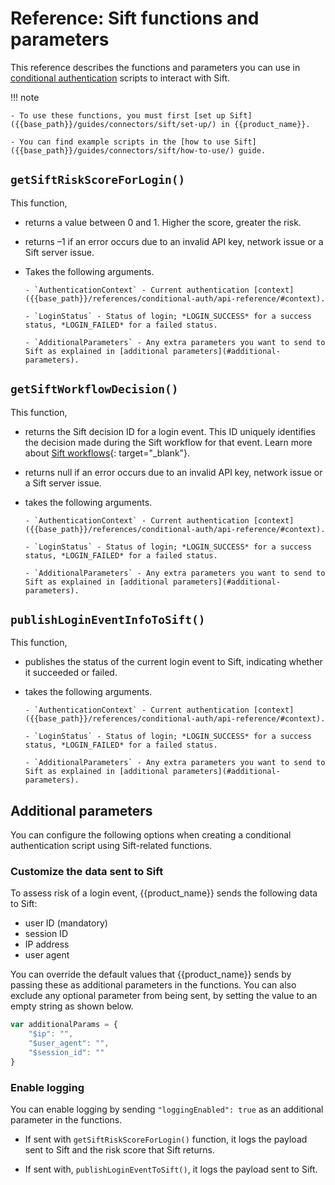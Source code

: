 # Reference: Sift functions and parameters

This reference describes the functions and parameters you can use in [conditional authentication]({{base_path}}/guides/authentication/conditional-auth/) scripts to interact with Sift.

!!! note

    - To use these functions, you must first [set up Sift]({{base_path}}/guides/connectors/sift/set-up/) in {{product_name}}.

    - You can find example scripts in the [how to use Sift]({{base_path}}/guides/connectors/sift/how-to-use/) guide.

## `getSiftRiskScoreForLogin()`

This function,

- returns a value between 0 and 1. Higher the score, greater the risk.

- returns –1 if an error occurs due to an invalid API key, network issue or a Sift server issue.

- Takes the following arguments.

      - `AuthenticationContext` - Current authentication [context]({{base_path}}/references/conditional-auth/api-reference/#context).

      - `LoginStatus` - Status of login; *LOGIN_SUCCESS* for a success status, *LOGIN_FAILED* for a failed status.

      - `AdditionalParameters` - Any extra parameters you want to send to Sift as explained in [additional parameters](#additional-parameters).

## `getSiftWorkflowDecision()`

This function,

- returns the Sift decision ID for a login event. This ID uniquely identifies the decision made during the Sift workflow for that event. Learn more about [Sift workflows](https://developers.sift.com/tutorials/workflows){: target="_blank"}.

- returns null if an error occurs due to an invalid API key, network issue or a Sift server issue.

- takes the following arguments.

      - `AuthenticationContext` - Current authentication [context]({{base_path}}/references/conditional-auth/api-reference/#context).

      - `LoginStatus` - Status of login; *LOGIN_SUCCESS* for a success status, *LOGIN_FAILED* for a failed status.

      - `AdditionalParameters` - Any extra parameters you want to send to Sift as explained in [additional parameters](#additional-parameters).

## `publishLoginEventInfoToSift()`

This function,

- publishes the status of the current login event to Sift, indicating whether it succeeded or failed.

- takes the following arguments.

      - `AuthenticationContext` - Current authentication [context]({{base_path}}/references/conditional-auth/api-reference/#context).

      - `LoginStatus` - Status of login; *LOGIN_SUCCESS* for a success status, *LOGIN_FAILED* for a failed status.

      - `AdditionalParameters` - Any extra parameters you want to send to Sift as explained in [additional parameters](#additional-parameters).

## Additional parameters

You can configure the following options when creating a conditional authentication script using Sift-related functions.

### Customize the data sent to Sift

To assess risk of a login event, {{product_name}} sends the following data to Sift:

- user ID (mandatory)
- session ID
- IP address
- user agent

You can override the default values that {{product_name}} sends by passing these as additional parameters in the functions. You can also exclude any optional parameter from being sent, by setting the value to an empty string as shown below.

```javascript
var additionalParams = {
    "$ip": "",
    "$user_agent": "",
    "$session_id": ""
}
```

### Enable logging

You can enable logging by sending `"loggingEnabled": true` as an additional parameter in the functions.

- If sent with `getSiftRiskScoreForLogin()` function, it logs the payload sent to Sift and the risk score that Sift returns.

- If sent with, `publishLoginEventToSift()`, it logs the payload sent to Sift.
